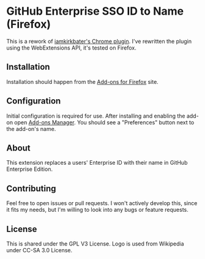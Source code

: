 # GitHub Enterprise SSO ID to Name (Firefox)

This is a rework of [iamkirkbater's Chrome plugin](https://raw.githubusercontent.com/iamkirkbater/github-sso-to-name). I've rewritten the plugin using the WebExtensions API, it's tested on Firefox.

## Installation

Installation should happen from the [Add-ons for Firefox]() site.

## Configuration

Initial configuration is required for use. After installing and enabling the add-on open [Add-ons Manager](about:addons). You should see a "Preferences" button next to the add-on's name.

## About

This extension replaces a users' Enterprise ID with their name in GitHub Enterprise Edition.

## Contributing

Feel free to open issues or pull requests. I won't actively develop this, since it fits my needs, but I'm willing to look into any bugs or feature requests.

## License

This is shared under the GPL V3 License.  Logo is used from Wikipedia under CC-SA 3.0 License.
